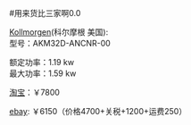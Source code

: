 #用来货比三家啊0.0



[Kollmorgen](http://www.kollmorgen.cn/zh-cn/products/motors/servo/akm-series/akm-series-ac-synchronous-motors/akm%E7%B3%BB%E5%88%97%E4%BC%BA%E6%9C%8D%E7%94%B5%E6%9C%BA%E7%B3%BB%E7%BB%9F/)(科尔摩根 美国):   
型号：AKM32D-ANCNR-00   

额定功率：1.19 kw     
最大功率：1.59 kw

[淘宝](http://item.taobao.com/item.htm?spm=a230r.1.14.6.xMtMJR&id=25210632028&ns=1&abbucket=6#detail)：￥7800

[ebay](http://www.ebay.com/itm/KOLLMORGEN-AKM32D-ANCNR-00-servo-motor-NEW-/281549944374?pt=LH_DefaultDomain_0&hash=item418daf3636): ￥6150（价格4700+关税+1200+运费250） 


